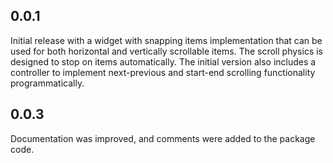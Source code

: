 ## 0.0.1

Initial release with a widget with snapping items implementation that can be used for both horizontal and vertically scrollable items. The scroll physics is designed to stop on items automatically. The initial version also includes a controller to implement next-previous and start-end scrolling functionality programmatically.

## 0.0.3

Documentation was improved, and comments were added to the package code.